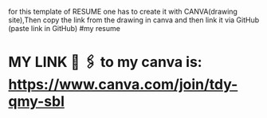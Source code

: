  for this template of RESUME one has to create it with CANVA(drawing site),Then copy the link from the drawing in canva and then link it via GitHub (paste link in GitHub) #my resume 
# MY LINK 🔗 🖇️ to my canva is: https://www.canva.com/join/tdy-qmy-sbl
